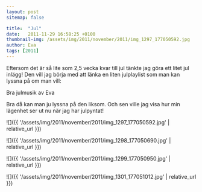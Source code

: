 ```yaml
---
layout: post
sitemap: false

title:  "Jul"
date:   2011-11-29 16:58:25 +0100
thumbnail-img: /assets/img/2011/november/2011/img_1297_177050592.jpg
author: Eva
tags: [2011]
---
```


Eftersom det är så lite som 2,5 vecka kvar till jul tänkte jag göra ett litet jul inlägg! Den vill jag börja med att länka en liten julplaylist som man kan lyssna på om man vill:



Bra julmusik av Eva

 Bra då kan man ju lyssna på den liksom. Och sen ville jag visa hur min lägenhet ser ut nu när jag har julpyntat!

![]({{ '/assets/img/2011/november/2011/img_1297_177050592.jpg'  | relative_url }})

![]({{ '/assets/img/2011/november/2011/img_1298_177050690.jpg'  | relative_url }})

![]({{ '/assets/img/2011/november/2011/img_1299_177050950.jpg'  | relative_url }})

![]({{ '/assets/img/2011/november/2011/img_1301_177051012.jpg'  | relative_url }})

